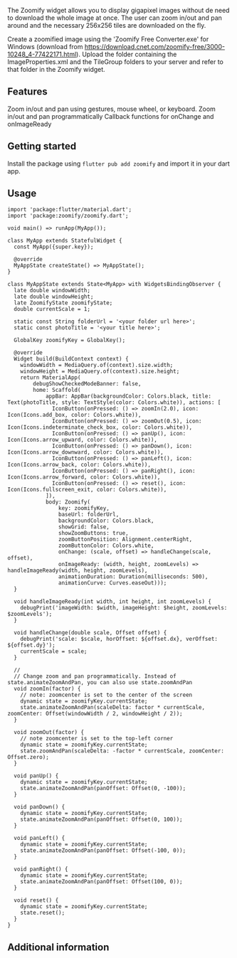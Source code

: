 The Zoomify widget allows you to display gigapixel images without de need to 
download the whole image at once. The user can zoom in/out and pan around and
the necessary 256x256 tiles are downloaded on the fly.

Create a zoomified image using the 'Zoomify Free Converter.exe' for Windows (download from
https://download.cnet.com/zoomify-free/3000-10248_4-77422171.html).
Upload the folder containing the ImageProperties.xml and the TileGroup folders 
to your server and refer to that folder in the Zoomify widget.

## Features

Zoom in/out and pan using gestures, mouse wheel, or keyboard.
Zoom in/out and pan programmatically
Callback functions for onChange and onImageReady

## Getting started

Install the package using `flutter pub add zoomify` and import it in your dart app.

## Usage

	import 'package:flutter/material.dart';
	import 'package:zoomify/zoomify.dart';

	void main() => runApp(MyApp());

	class MyApp extends StatefulWidget {
	  const MyApp({super.key});

	  @override
	  MyAppState createState() => MyAppState();
	}

	class MyAppState extends State<MyApp> with WidgetsBindingObserver {
	  late double windowWidth;
	  late double windowHeight;
	  late ZoomifyState zoomifyState;
	  double currentScale = 1;

	  static const String folderUrl = '<your folder url here>';
	  static const photoTitle = '<your title here>';

	  GlobalKey zoomifyKey = GlobalKey();

	  @override
	  Widget build(BuildContext context) {
		windowWidth = MediaQuery.of(context).size.width;
		windowHeight = MediaQuery.of(context).size.height;
		return MaterialApp(
			debugShowCheckedModeBanner: false,
			home: Scaffold(
				appBar: AppBar(backgroundColor: Colors.black, title: Text(photoTitle, style: TextStyle(color: Colors.white)), actions: [
				  IconButton(onPressed: () => zoomIn(2.0), icon: Icon(Icons.add_box, color: Colors.white)),
				  IconButton(onPressed: () => zoomOut(0.5), icon: Icon(Icons.indeterminate_check_box, color: Colors.white)),
				  IconButton(onPressed: () => panUp(), icon: Icon(Icons.arrow_upward, color: Colors.white)),
				  IconButton(onPressed: () => panDown(), icon: Icon(Icons.arrow_downward, color: Colors.white)),
				  IconButton(onPressed: () => panLeft(), icon: Icon(Icons.arrow_back, color: Colors.white)),
				  IconButton(onPressed: () => panRight(), icon: Icon(Icons.arrow_forward, color: Colors.white)),
				  IconButton(onPressed: () => reset(), icon: Icon(Icons.fullscreen_exit, color: Colors.white)),
				]),
				body: Zoomify(
					key: zoomifyKey,
					baseUrl: folderUrl,
					backgroundColor: Colors.black,
					showGrid: false,
					showZoomButtons: true,
					zoomButtonPosition: Alignment.centerRight,
					zoomButtonColor: Colors.white,
					onChange: (scale, offset) => handleChange(scale, offset),
					onImageReady: (width, height, zoomLevels) => handleImageReady(width, height, zoomLevels),
					animationDuration: Duration(milliseconds: 500),
					animationCurve: Curves.easeOut)));
	  }

	  void handleImageReady(int width, int height, int zoomLevels) {
		debugPrint('imageWidth: $width, imageHeight: $height, zoomLevels: $zoomLevels');
	  }

	  void handleChange(double scale, Offset offset) {
		debugPrint('scale: $scale, horOffset: ${offset.dx}, verOffset: ${offset.dy}');
		currentScale = scale;
	  }

	  //
	  // Change zoom and pan programmatically. Instead of state.animateZoomAndPan, you can also use state.zoomAndPan
	  void zoomIn(factor) {
		// note: zoomcenter is set to the center of the screen
		dynamic state = zoomifyKey.currentState;
		state.animateZoomAndPan(scaleDelta: factor * currentScale, zoomCenter: Offset(windowWidth / 2, windowHeight / 2));
	  }

	  void zoomOut(factor) {
		// note zoomcenter is set to the top-left corner
		dynamic state = zoomifyKey.currentState;
		state.zoomAndPan(scaleDelta: -factor * currentScale, zoomCenter: Offset.zero);
	  }

	  void panUp() {
		dynamic state = zoomifyKey.currentState;
		state.animateZoomAndPan(panOffset: Offset(0, -100));
	  }

	  void panDown() {
		dynamic state = zoomifyKey.currentState;
		state.animateZoomAndPan(panOffset: Offset(0, 100));
	  }

	  void panLeft() {
		dynamic state = zoomifyKey.currentState;
		state.animateZoomAndPan(panOffset: Offset(-100, 0));
	  }

	  void panRight() {
		dynamic state = zoomifyKey.currentState;
		state.animateZoomAndPan(panOffset: Offset(100, 0));
	  }

	  void reset() {
		dynamic state = zoomifyKey.currentState;
		state.reset();
	  }
	}


## Additional information


